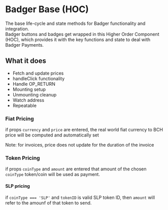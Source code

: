 # Badger Base (HOC)

The base life-cycle and state methods for Badger functionality and integration.  
Badger buttons and badges get wrapped in this Higher Order Component (HOC), which provides it with the key functions and state to deal with Badger Payments.


## What it does

* Fetch and update prices
* handleClick functionality
* Handle OP_RETURN
* Mounting setup
* Unmounting cleanup
* Watch address
* Repeatable


### Fiat Pricing

if props `currency` and `price` are entered, the real world fiat currency to BCH price will be computed and automatically set

Note: for invoices, price does not update for the duration of the invoice

### Token Pricing

if props `coinType` and `amount` are entered that amount of the chosen `coinType` token/coin will be used as payment.

#### SLP pricing

if `coinType === 'SLP'` and `tokenID` is valid SLP token ID, then `amount` will refer to the amounf of that token to send.
